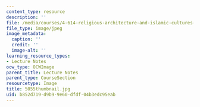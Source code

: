 ```yaml
---
content_type: resource
description: ''
file: /media/courses/4-614-religious-architecture-and-islamic-cultures-fall-2002/b852d719d9b99e60dfdf04b3edc95eab_5055thumbnail.jpg
file_type: image/jpeg
image_metadata:
  caption: ''
  credit: ''
  image-alt: ''
learning_resource_types:
- Lecture Notes
ocw_type: OCWImage
parent_title: Lecture Notes
parent_type: CourseSection
resourcetype: Image
title: 5055thumbnail.jpg
uid: b852d719-d9b9-9e60-dfdf-04b3edc95eab
---
```

